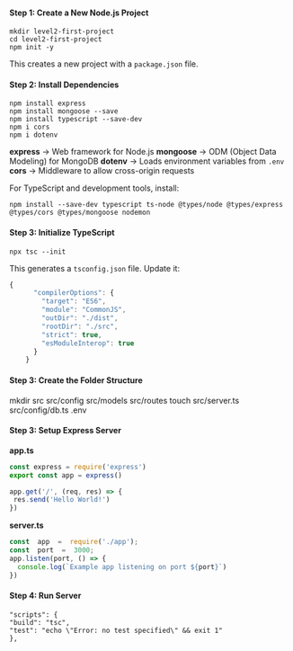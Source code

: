 #### **Step 1: Create a New Node.js Project**

    mkdir level2-first-project
    cd level2-first-project
    npm init -y
This creates a new project with a `package.json` file.
#### **Step 2: Install Dependencies**
    npm install express
    npm install mongoose --save
    npm install typescript --save-dev
    npm i cors
    npm i dotenv
**express** → Web framework for Node.js
**mongoose** → ODM (Object Data Modeling) for MongoDB
**dotenv** → Loads environment variables from `.env`
**cors** → Middleware to allow cross-origin requests

For TypeScript and development tools, install:

    npm install --save-dev typescript ts-node @types/node @types/express @types/cors @types/mongoose nodemon

#### **Step 3: Initialize TypeScript**
    npx tsc --init
This generates a `tsconfig.json` file. Update it:

```javascript
{
      "compilerOptions": {
        "target": "ES6",
        "module": "CommonJS",
        "outDir": "./dist",
        "rootDir": "./src",
        "strict": true,
        "esModuleInterop": true
      }
    }
```

 #### **Step 3: Create the Folder Structure**

mkdir src src/config src/models src/routes
touch src/server.ts src/config/db.ts .env


 #### **Step 3: Setup Express Server**
**app.ts**
 ```javascript
const express = require('express')
export const app = express()

app.get('/', (req, res) => {
  res.send('Hello World!')
})
```

**server.ts**
```javascript
const  app  =  require('./app');
const  port  =  3000;
app.listen(port, () => {
  console.log(`Example app listening on port ${port}`)
})
```

 #### **Step 4: Run Server**
```javascriptå
"scripts": {
"build": "tsc",
"test": "echo \"Error: no test specified\" && exit 1"
},
```








